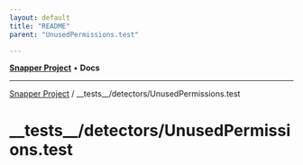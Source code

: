 ```yaml
---
layout: default
title: "README"
parent: "UnusedPermissions.test"

---
```

[**Snapper Project**](../../../README.md) • **Docs**

***

[Snapper Project](../../../README.md) / \_\_tests\_\_/detectors/UnusedPermissions.test

# \_\_tests\_\_/detectors/UnusedPermissions.test

